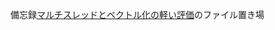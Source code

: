 備忘録[マルチスレッドとベクトル化の軽い評価](https://dygv.github.io/blog/post/2021/07/%E3%83%9E%E3%83%AB%E3%83%81%E3%82%B9%E3%83%AC%E3%83%83%E3%83%89%E3%81%A8%E3%83%99%E3%82%AF%E3%83%88%E3%83%AB%E5%8C%96%E3%81%AE%E8%BB%BD%E3%81%84%E8%A9%95%E4%BE%A1/)のファイル置き場
